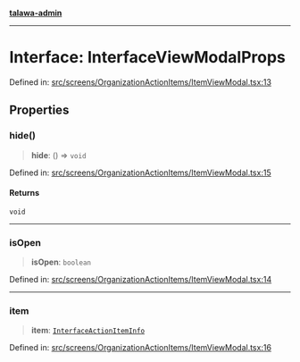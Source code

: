[**talawa-admin**](../../../../README.md)

***

# Interface: InterfaceViewModalProps

Defined in: [src/screens/OrganizationActionItems/ItemViewModal.tsx:13](https://github.com/MayankJha014/talawa-admin/blob/0dd35cc200a4ed7562fa81ab87ec9b2a6facd18b/src/screens/OrganizationActionItems/ItemViewModal.tsx#L13)

## Properties

### hide()

> **hide**: () => `void`

Defined in: [src/screens/OrganizationActionItems/ItemViewModal.tsx:15](https://github.com/MayankJha014/talawa-admin/blob/0dd35cc200a4ed7562fa81ab87ec9b2a6facd18b/src/screens/OrganizationActionItems/ItemViewModal.tsx#L15)

#### Returns

`void`

***

### isOpen

> **isOpen**: `boolean`

Defined in: [src/screens/OrganizationActionItems/ItemViewModal.tsx:14](https://github.com/MayankJha014/talawa-admin/blob/0dd35cc200a4ed7562fa81ab87ec9b2a6facd18b/src/screens/OrganizationActionItems/ItemViewModal.tsx#L14)

***

### item

> **item**: [`InterfaceActionItemInfo`](../../../../utils/interfaces/interfaces/InterfaceActionItemInfo.md)

Defined in: [src/screens/OrganizationActionItems/ItemViewModal.tsx:16](https://github.com/MayankJha014/talawa-admin/blob/0dd35cc200a4ed7562fa81ab87ec9b2a6facd18b/src/screens/OrganizationActionItems/ItemViewModal.tsx#L16)
